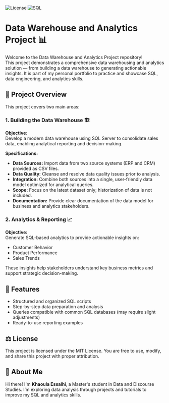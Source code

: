 ![License](https://img.shields.io/badge/License-MIT-blue) ![SQL](https://img.shields.io/badge/SQL-Scripts-green)

# Data Warehouse and Analytics Project 📊

Welcome to the Data Warehouse and Analytics Project repository!  
This project demonstrates a comprehensive data warehousing and analytics solution — from building a data warehouse to generating actionable insights. It is part of my personal portfolio to practice and showcase SQL, data engineering, and analytics skills.

## 🚀 Project Overview

This project covers two main areas:

### 1. Building the Data Warehouse  🏗️

**Objective:**  
Develop a modern data warehouse using SQL Server to consolidate sales data, enabling analytical reporting and decision-making.

**Specifications:**
- **Data Sources:** Import data from two source systems (ERP and CRM) provided as CSV files.  
- **Data Quality:** Cleanse and resolve data quality issues prior to analysis.  
- **Integration:** Combine both sources into a single, user-friendly data model optimized for analytical queries.  
- **Scope:** Focus on the latest dataset only; historization of data is not included.  
- **Documentation:** Provide clear documentation of the data model for business and analytics stakeholders.

### 2. Analytics & Reporting  📈

**Objective:**  
Generate SQL-based analytics to provide actionable insights on:

- Customer Behavior  
- Product Performance  
- Sales Trends  

These insights help stakeholders understand key business metrics and support strategic decision-making.

## 🧩 Features

- Structured and organized SQL scripts  
- Step-by-step data preparation and analysis  
- Queries compatible with common SQL databases (may require slight adjustments)  
- Ready-to-use reporting examples  

## ⚖️ License

This project is licensed under the MIT License. You are free to use, modify, and share this project with proper attribution.

## 🌟 About Me

Hi there! I'm **Khaoula Essalhi**, a Master's student in Data and Discourse Studies. I’m exploring data analysis through projects and tutorials to improve my SQL and analytics skills.



